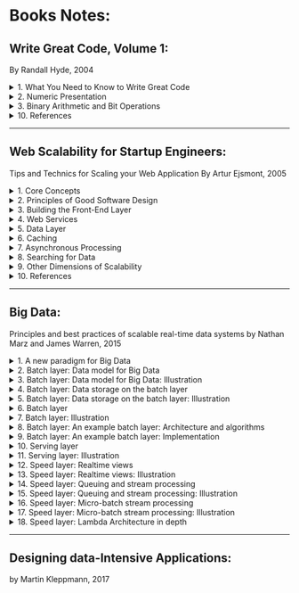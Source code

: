 # Books Notes:

## Write Great Code, Volume 1:
By Randall Hyde, 2004

<details>
<summary>1. What You Need to Know to Write Great Code</summary>
</details>

<details>
<summary>2. Numeric Presentation</summary>

- Radix: Base 
- Binary representation in programming languages: 
	- MASM t assembler adds a suffix: 
		- 1001b = 1001B = 10 base 10 
		- 1001 = One hundredand one base (radix) 10 
- Hexadecimal representation: 
	- How to make the difference between the numbers DEAD, BEEF, FEED, DEAF from standard program identifiers
	- C, C++, C#, Java add a prefix: 0xDEAD 
	- MASM adds a sufix h or H and should beggin with a digit (0-9): 
		- 0A001h, 234H
		- Something obiguous like "dead" would be written "0deadh" 
- Numeric String Presentation: 
	- Reading/writing a number from/to a user’s consol involve a string to number conversion (cin >> i in C++) 
	- A conversion from/to a string to/from a number is low 
	- It requires multiple steps
	- E.g., Conversation of a string to an unsigned integer: 
		- (1) Initialize an integer variable to 0 
		- (2) If there are no digits in the string, then the algorithm is complete and the variable holds the numeric value 
		- (3) Fetch the next digit (going from left to right) from the string 
		- (4) Multiply the variable by then and then add the digit fetched in step (3) 
		- Go to step (2) 
	- Converting an integer to a string takes even more effort 
		- It involves divisions by 10 
		- Division is very slow 
	- Great programmer will be careful the use of numeric/string conversions
		- Only use them when necessary 
- Internal numeric Representation: 
	- Make sure that your program use data objects that the machine can represent efficiently 
	- A Bit: 
	- A Nibble:
		- 4 bits
		- Most computer systems don’t provide efficient access to nibbles in memory 
	- A byte: 
		- 8 bits 
		- The smallest addressable Data item on many CPUs 
		- The CPU can efficiently retrieve data on a 8-bit boundary from memory 
		- It’s the smallest unit of a storage on most machines 
		- Many languages use bytes to represent objects that require fewer than 8 bits such as Boolean 
		- To describe bits within a bytes, a bit number is used: 
		- Bit 0: LO, the Low Order bit or Least Significant bit 
		- Bit 1: ...
		- Bit 7: HO, Highest Order or Most Significant bit 
	- A word: 
		- It has a different meaning depending on the CPU 
		- On some CPU, it’s a 16-bit Object 
		- On other CPU, it’s a 32-bit or 64-bit Object 
		- In the 80x86 terminology, it’s 16-bits quantity 
		- Bit number 0… 15, LO, HO 
	- A double word: 
		- It's also called: dword 
		- In the 80x86 terminology, it’s a 32-bit Object 
		- CPU handles efficiently objects up to a certain size (typically 32 or 64 bits) 
		- This doesn’t mean that we can’t work with larger objects 
		- It simply becomes less efficient to do so 
		- This is why you typically won’t see programme handling numeric objects much higher than about 128 or 256 bits
	- A Quad word: 64 bits 
	- A Long word: 128 bits (a convention in the book only) 
	- A tbyte: 
		- An 80-bit type that is on Intel 80x86 platforms 
		- The 80x86 CPU family uses tbyte variables to hold extended precision floating-point values and certain binary-coded decimal (BCD) values
- Signed Numbers - The 2’s complement numbering system: 
	- It uses the HO bit as a sign bit 
	- With n digits, we can represent -2^[n -1] to +2^[n-1] - 1
	- E.g., with a 8-bit number 0x80 (10000000) is the smalled 16-bit negative number
	- Negation Algorithm:
		- Invert all the bits in the number 
		- Add +1 and Ignore any overflow 
		- E.g. 1, 0x05 (+5) => (Inversion) 0xFA =>(+1) 0xFB (-5) 
		- E.g. 2, 0xFB (-5) => 0x04 => 0x05 (+5) 
		- E.g. 3, 0x80 (smallest negative number in 8-bit representation) => 0x7F => 0x80
	- Smallest negative number in n-bit doesn't have a positive representation in n-bit representation (see n-bit representation limit above)
	- A single negative value will have different representations depending on size of the representation:
		- E.g. 1, -64:
			- It's 0xC0 in a 8-bit representation 
			- It's 0xFFC0 in a 16-bit representation
		- E.g. 2, -126: 
			- It's 0x82 in 8-bit representation
			- It's 0xFF82 in a 16-bit representation
- Some useful Properties of Binary Numbers: 
	- If LO bit = 1 in a binary (integer) => odd
	- If LO bit = 0 in a binary (integer) => even 
	- If the n LO bit of a binary number all contain 0 => the number is evenly divisible by 2^n
		- 00011000 (+24) => it's divisible by 2^3 (+8)
		- 00101000 (+40) => it's divisible by 2^3 (+8)
		- 10101000 (-88) => it's divisible by 2^3 (+8)
	- If a binary value contains a 1 in bit position p and 0s everywhere else => it’s equal to 2^p
		- 00001000 (p: 3) is equal to 2^3 (+8)
		- 01000000 (p: 7) is equal to 2^7 (+128)
	- If a binary value contains all 1s from Bit 0 to bit p - 1 and 0 elsewhere => it’s equal to 2^p - 1
		- 00001111 (p: 4) is equal to 2^4 - 1 (+15)
		- 01111111 (p: 7) is equal to 2^7 - 1 (+127) 
	- Shifting all bits in a number to the left by 1 position multiplies the binary value by 2
		- Shift(00001110, -1):(14*2) 00011100 (1C:28)
		- What about signed binary numbers?
	- Shifting all bits of an unsigned binary number to the right by 1 position divides the number by 2
		- Shift(00001110, +1) (14/2) 00000111 (+7)
		- Shift(00000111, +1) (7/2) 00000011 (+3)
	- Multiplying 2 n-bit binary values together may require as many as 2*n bits to hold the result
	- Adding or substracting 2 n-bit binary values never requires more than n+1 bits to hold the result
	- Inverting all bits in a binary number is the same thing as negating (changing the sign) and then substracting 1 from the result
		- Not n = n * (-1) - 1
	- Incrementing (adding 1 to) the largest unsigned binary value for a given number of bits always produces a value of 0
	- Decrementing (substracting 1 from) zero always produces the largest unsigned binary value for a given number of bits
	- An n-bit value provides 2^n unique combinations of those bits
	- The value 2^n - 1 contains n bits, each containing the value 1
	- You should memorize all the powers of 2 from 2^0 through 2^16, as these values come up in programs all the time
- Sign Extension, Zero Extension, and Contraction:
	- Extension of a non-negative value is different from the extension of a negative value:
		- E.g. of a non-negative value: 0x40 in 8-bit is 0x0040 in 16-bit
		- E.g. of a negative value: 0x82 in 8-bit is 0xFF82 in 16-bit (see 2's compliment numbering system above)
	- The sign extension:
		- It's extending a value from some number of bits to a greater number of bits
		- It requires to copy the sign bit (1) into the additional HO bits in the new format
		- E.g., Assigning a smaller integer to a larger integer
		- It never fails but...
		- It isn't always free even if it seems easy
		- It may require more machine instructions than using data with 2 like-sized integer variables
		- It never fails
	- The zero extension:
		- It's the sign extension for unsigned values
		- It requires to copy 0 into the additional HO bits in the new format
		- It never fails but it isn't always free... see sign extension above
	- The sign contraction:
		- It's converting a value with some number of bits to the same value with a few number of bits
		- It can fail or generate a completly different number
		- E.g., sign contract of -448 from a 16-bit representation 0xFE40 to a 8-bit can fail or generate a different number 0x40 (+64)
		- C language simply stores the LO portion of the number into a smaller variable and throws away the HO portion 
		- The algorithm is:
		- 1st Check All HO bytes that we want to discard 
		- If any HO bytes contain a value different from either 0x00 or OxFF (sign), conversion can't be done
		- 2nd Check the HO bit of the resulting value
		- It must match every bit removed in the previous step (either 0s or 1s)
		- E.g., sign contract 16-bit values to 8-bit values:
		- 0xFF80 is possible (0x80): discarded byte is 0xFF, HO bit in the resulting number (80) is equal to bits removed (1s of 0xFF byte)
		- 0x0040 is possible (0x40): discarded byte is 0x00, HO bit in the resulting number (40) is equal to bits removed (0s of 0x00 byte)
		- 0x0100 isn't possible: discarded byte 0x01 isn't 0x00 nor 0xFF
		- 0xFF40 isn't possible: discarded byte 0xFF, HO bit in the resulting number (40) isn't equal to bits removed (1 of 0xFF byte)
	- Recommendations:
		- Use sign extension carefully as it isn't always free
		- Avoid sign contraction as much as possible
		- Compare the number to contract with upper and lower bounds values before contraction
		- In low-level languages such as C/C++, turn this into a macro (#define) otherwise our code may become unreadble
		- In high-level languages, a check may be done automatically, handle exceptions
- Saturation:

</details>

<details>
<summary>3. Binary Arithmetic and Bit Operations</summary>


</details>

<details>
<summary>10. References</summary>

- Books:
- Whitepapers:
- Articles:
- Talks:

</details>

---

## Web Scalability for Startup Engineers:
Tips and Technics for Scaling your Web Application
By Artur Ejsmont, 2005

<details>
<summary>1. Core Concepts</summary>

- Most scalability issues can be boiled down to just few measurements: 
	- Handling more data 
	- Handling higher concurrency levels 
	- Handling higher interaction rate 
- Vertical Scalability: 
	- Adding more I/O capacity by adding more hard drives in Redundant Array of Independent Disks (RAID) arrays 
	- I/O throughput and disk saturation are the main bottlenecks in database servers 
	- Adding more derived and setting up a RAID array can help to distribute reads and write across more devices 
	- RAID 10 
	- Improving I/O access times but switching to Solid-State drives (SSD). SSD and Sequential Read/write: The difference isn’t that big 
	- Even For some No SQL databases such as Cassandra, SSD is less attractive because of this sequential write/read
	- Reducing I/O operations by increasing RAM => this means more space for the file system cache and more working memory for the application
	- Improving network throughput upgrading network interfaces or installing new ones: 
		- Upgrade network provider’s connection or even upgrade your network adapters to allow greater throughput
	- Switching to servers with more processors or more virtual core (threads) 
	- Limits of Vertical Scaling: 
		- Cost: Cost of RAM of 256GB >>> RAM of 128GB ($18,000.00 >>> $3,000.00)
		- Database and applications limits due to Locks of share memory (lock contention)
- Isolation of services: 
	- It is moving different parts of the system to separate physical servers by installing each type of service on a separate physical machine
	- A service is an application like:
		- A web server (Apache for example) or 
		- A database engine (MySQL), 
		- File Transfer Protocol (FTP), 
		- DNS, cache, etc. 
	- Functional Partitioning: Divide your web app into smaller independent pieces and host them on separate machines 
		- Admin console where customers can manage their accounts: Machine 1, 
		- Main application business in Machine 2 
		- Each part of the app would use a different subdomain so that traffic would be directed to it based simply on the IP address of the web server 
- Content Delivery Network (CDN): 
	- It is a pScalability for Static Content 
	- A CDN is a hosted service that takes care of global distribution of static files (images, JavaScript, CSS, videos) 
	- It works as an HTTP proxy: 
		- Clients that need to download static files connect to one of the servers owned by the CDN provider instead of your servers 
		- If the CDN server doesn’t have the requested content yet, it asks your server for it and caches it from then on
	- This will reduce the amount of bandwidth your servers need
	- CDN would serve static content from the closest data center
- Horizontal Scalability: 
	- Distribution of the Traffic
	- Horizontally Scalable systems don’t need strong servers; they usually run on lots of cheap “commodity” servers
	- But it requires a specific architecture (different from 1 server system architecture)
	- Areas where it is easiest to achieve horizontally Scalability: Web Servers, Caches
	- Area where it is more difficult: databases, other persistence stores
	- Round-Robin DNS service: 
		- It used to distribute traffic among web servers 
		- It is a DNS server feature allowing you to resolve a single domain name to one of many IP addresses 
		- Once a client received an IP address, it will only communicate with the selected server 
- Web Services Layer (7): 
	- It contains our application logic (business)
	- It is decoupled from the front-end layer (presentation and business logic are decoupled)
	- It makes "Functional Partitions" easier to create
	- The communication protocol used between front-end app. and web services is usually "Representational State Transfer" (REST) or Simple Object Access Protocol (SOAP) 
	- They should be kept Stateless: this make easier to scale them horizontally
	- They're often deployed in parallel to front-end application servers rather than hidden behind them (because they're exposed to 3rd-Parties and directly to customers)
- Additional Components: Since frond-end servers and web services are stateless, web applications often deploy: 
	- Object caches (5): used by bother frond-end application servers and web services
	- Message queues (6): used to postpone some of the processing to a later stage and to delegate work to queue worker machines 
	- Queue Worker Machines (10): they're offline job-processing servers providing high-latency functions (such as asynchronous notifications and order fulfillment
- Data Persistence Layer: 
	- Most difficult layer to scale horizontally
	- It is an area of polyglot persistence: 
		- Where multiple data stores are used by the same company to leverage their unique benefits
		- It allows better scalability
- Application Architecture: 
	- Domain-Driven Design: It should evolve around the business model (it shouldn't revolve around a framework or any particular technology)
	- Front-end:
		- The layer translating between the public interface and internal service calls
		- It will live in Front-end Servers (should be as dumb as possible, see Front-end layer above)
		- It should allow communication over HTTP (AJAX, web sessions, for example)
		- It should be as a plugin that could be removed, replaced or plugged back in, plug mobile front-end or command line front-end
		- It should be decoupled from the web service layer (business logic) 
		- It shouldn't be aware of any databases/3rd-party services
		- It could send events to message queues and use cache back ends to increase the speed and scaling
		- Whenever we can cache an entire (fragment of) HTML page, we save much more processing time than caching just the related database query 
	- Web Services: 
		- This is called: Service-Oriented Architecture (SOA)
		- I don't consider SOAP, REST, JSON or XML in the definition of SOA, as they are implementation details
		- It will live only in the web services layer
		- It is where most of the processing has to happen
		- It is where most of the business logic should live
		- Multi-Layers Architecture, Hexagonal Architecture, Event-Driven Architecture
	- Supporting Technologies:
		- Message queues, application cache and search engine
		- They are usually 3rd party software products configured to work with our system
		- They could be considered as black boxes in the context of architecture
		- Data stores (Databases): they should also be considered as black boxes and as plug-and-play extensions
		- 3rd-party services: 
			- They are put outside of our system boundary 
			- They should be isolated by wrapping them in a layer of indirection (a good way to minimize the risk and our dependency on their availability)
	- Figure 1-10 High-level overview of the data center infrastructure:
		- ![Figure 1-10 High-level overview of the data center infrastructure](https://s3-us-west-2.amazonaws.com/hamidgasmi.com/Books/WebScalabilityforStartupEngineers/1-CoreConcepts-01.png)

</details>

<details>
<summary>2. Principles of Good Software Design</summary>

- Simplicity: Keep thing simple but no simpler
- Hide Complexity and Build Abstraction 
	- Local simplicity is achieved by ensuring that you can look at any single class/module/application and quickly understand what its purpose is and how it works 
		- When we look at a class:
			- We should be able to quickly understand how it works without knowing all the details of how other remote parts of the system work
			- We should only have to comprehend the class at hand to fully understand its behavior 
		- When we look at a module, 
			- We should be able to disregard the methods and think of the module as a set of classes 
		- When we look at an application, 
			- We should be able to identify key modules and their higher-level functions, 
			- but without the need to know the classes’ details 
		- When we look at a System, 
			- We should be able to see only our top level applications and identify their responsibilities 
			- without having to care about how they fulfill them 
	- At module level: No class should depend on more than few other interfaces or classes 
	- Avoid over engineering: 
		- This means building a solution that is much more complex than is really necessary
		- When we try to predict every possible use case and every edge case, we lose focus on the most common use cases
		- Good design allows you to add details and features later 
		- Build iteratively 
	- Test-Driven Development: 
		- Write tests first then implement the actual functionality 
		- Since we write tests first, we wouldn’t add unnecessary functionality as it would require us to write tests for it as well 
		- This allow us to focus on the output first (in other words the clients needs) before jumping on the solution 
		- Models of Simplicity in Software Design: 
			- Grails, Hadoop and Google Maps API are a few models of simplicity (great places for further study) 
			- Grails: Read Grails in Action and Spring Recipes 
			- Hadoop: (mapReduce paradigm, Hadoop platform). Open source
			- To read: MapReduce white paper and Hadoop in Action 
- Loose Coupling: to keep coupling between parts of our system as low as necessary
	- Avoiding unnecessary coupling by generating public getters/setters: never do it 
		- Make them protected/public only when it is really necessary 
		- Hide as much as we can and expose as little as possible 
	- Avoiding unnecessary coupling: 
		- When clients of a module/class need to invoke methods in a particular order for the work to be done correctly 
		- Often it's caused by bad api design, such as the existence of initialization functions 
		- Clients of modules/classes shouldn’t have to know how you expect them to use our code 
	- Avoiding unnecessary coupling by avoiding circular dependencies between layers of the same application/modules/classes 
	- A diagram of a well-designed module should look more like a tree (directed a cyclic graph) rather than a social network graph 
	- E.g. of loose coupling: the design of Unix command-line programs and their use of pipes
	- E.g. of loose coupling: Simple Logging Facade for Java (SLF4J) 
		- To check it’s structure and to compare to Log4J and Java Logging API 
	- Books to read regarding loose coupling: 1,2,10,12,14,22,27,31 
	- DRY - Don’t Repeat yourself: 
		- Avoid reimplementing functions that exists: hashing functions, sorting, b-trees, model view controller (MVC) frameworks, database abstraction layers 
		- Use libraries/tools/frameworks that do exist. Start 1st by searching online if there are any open-source alternative available out there 
		- Use Design Patterns. Books: 1, 7,10,36,1 
		- Create web services to avoid duplicating a functionality into each application 
	- Coding to Contract or coding to interface: 
		- By creating explicit contracts, we extract the thing that clients are allowed to see and depend upon 
		- For methods, the contract is their signature 
		- For classes, the contract is the public interface of the class: all accessible method and their signatures 
		- For modules, the contract includes all the publicly available classes/interfaces and their public method signatures 
		- For applications, the contract means some form of a web service API specification 
		- We should depend on the contracts instead of implementation whenever we can 
		- Interfaces should only depend on other interfaces and never on concrete classes 
		- Classes should depend on interfaces as much as possible 
	- Draw Diagrams: 
		- Use case, class diagram, module diagrams 
		- UML books: 1,7,10 
		- Tool: Cloud based too: draw.io 
- Single Responsibility: 
	- Classes should have one single responsibility and no more 
	- This will let our module/application/system decoupled and makes easy our unit tests
	- Guidelines: If a class breaks any of the guidelines below, it is a good indicator that we may need to revisit and potentially refactor it 
	- Class Length: Keep a class length below 2 to 4 screens of code 
	- Dependency: Ensure that our class depend on no more than 5 other interfaces/classes 
	- Ensure that a class has a specific goal/purpose 
	- Class Comment: 
		- Summarize the responsibility of the class in a single sentence
		- Put it in a comment on top of the class name 
		- If we find it hard to summarize the class responsibility, it usually means that our class does more than one thing 
	- On the higher level, module or application we should 
		- limit the scope of each of them 
		- Isolate them from the rest of the system by using an explicit interface (a web service, for example) 
		- summarize its responsibility in 1 or 2 sentences 
	- Helpful Concepts: 
		- Design Patterns as strategy, iterator, proxy and adapter (books: 5, 7) 
		- Domaine-driven design (book: 2) 
		- Good software design books (1, 3, 7)
- Open-Closed Principle: 
	- It stands for "open for extension and closed for modification" 
	- It "... Maximizes the number of decisions not made." - Robert Martin
	- It allows us to leave more options available and delay decisions about the details 
	- It reduces the need to change existing code 
	- We should make the code flexible: Generic types, Interfaces, Comparators
- Dependency Injection: 
	- It provides references to objects that the class depends on, instead of allowing the class to gather the dependencies itself 
	- It is about knowing as little as possible: 
		- It allows classes to "not know" how their dependencies are assembled, 
		- Where they come from, or what actual implementation are fulfilling their contracts 
	- It can be summarized as:
		- Not using the "new" keyword in our classes and 
		- Demanding instances of our dependencies to be provided to our class by its clients 
		- We could use a constructor-based dependency injection 
	- It is limited to object created and assembly of its dependencies 
	- E.g., Java Spring framework or Grails framework 
- Inversion of Control (IOC): 
	- It is a broad principle that includes Dependency Injection principle
	- It is a method of removing responsibilities of a class to make it simpler and less coupler to the rest of the system 
	- It is not having to know who will create and use your objects, how, or when 
	- Instead of us being in control of creating instances of our objects and invoking methods, 
	- We become the creator of plugins or extensions to the framework 
	- IOC will look at the web request and figure out which classes should be instantiated and which components should be delegated to
	- E.g., Spring, Symfony, Rails, Java EE containers 
	- Components of a good IOC framework include the following: 
		- We can create plugins for our framework 
		- Each plugin is independent and can be added or removed at any time 
		- Our framework can auto-detect these plugins, or there is a way of configuring which plugin should be used and how 
		- Our framework defines the interface for each plugin type and it isn't coupled to plugins themselves 
- Designing for Scale: 
	- It comes with costs: 
		- 90% of startups fail; 
		- 9% succeed moderately and have limited scalability need; 
		- < 1% of them ever grow to the size that requires horizontal scalability 
	- Do not overengineer by preparing for scale that we will never use
	- Estimate first carefully the most realistic scalability needs of our system and design accordingly
	- Could be broken down to 3 basic design techniques: 
		- Adding more clones: adding indistinguishable components 
		- Functional partitioning: dividing the system into smaller subsystem based on functionality 
		- Data partitioning: keeping a subset of the data on each machine 
- Adding More Clones: 
	- It is the easiest and most common scaling strategy 
	- It is design our application in a way that would allow to scale by simply adding more clones (an copy of a component or a server) 
	- It is to be able to send each request to a random clone and get a correct result 
	- Pay attention to where you keep the application state and how we propagate state changes among our clones 
		- It works best for stateless services: it doesn't depend on the local state of the server so processing the request doesn't affect the way the service behaves)
		- Not stateless services are also using this technique. It is challenging though because we need to find ways to synchronize (by using replication for example) all clones and make them interchangeable 
	- Adding more Web Servers Clones: 
		- It is to distribute the load equally among the all web servers 
		- It is done by a load balancer 
- Functional Partitioning: 
	- It is about creating subsystems out of different parts of our system 
	- From infrastructure perspective, functional partitioning is the isolation of different server roles 
	- We divide our data centers into different server types: object cache servers, message queue servers, queue workers, web servers, data store engines, and load balancers 
	- It is the key practices of SOA architecture 
	- Our services could share underlying infrastructure (data store servers, for example) or they could be hosted separately. By giving our services more autonomy, we promote coding to contract and allow each service to make independent decisions as to what components are required and what the best way to scale them out is 
- Data partitioning: 
	- It is to partition the data to keep subsets of it on each machine instead of cloning the entire data set onto each machine 
	- It is the most complex and expensive technique because we need to be able to locate the partition on which the data lives before sending queries to the servers and that queries spanning multiple partitions may become very inefficient and difficult to implement 
	- Share-nothing principle:
		- each server has its own subset of data, which it can control independently 
		- Each node (server) is autonomous and propagation (replication) and locking aren't needed 
- Design for Self-Healing (Availability, monitoring): 
	- It is designing software for high availability and self-healing 
	- A system is considered available as long as it performs its functions as expected from the client's perspective 
	- It doesn't matter if the system is experiencing internal partial failure as long as it does not affect the behavior that clients depend on 
	- Systems are measured in the "numbers of nines":
		- A system with availability of 2 nines is available 99% of the time (3.5 days of outage per year) 
		- A system with availability of 5 nines is available 99.999% of the time (5 minutes of outage per year) 
	- Failure must be considered a norm, not a special condition (hope for the best but prepare for the worst): with 1000 servers can easily give us a few failing servers every single day. There're other reason for failure such as power outages, network failures (timeouts for example) and human errors 
	- E.g.:
		- Netflix's Chaos Monkey. Netflix decided that the best way to prove that the system can handle failures is to actually cause them on an ongoing basis and observe how the system responds 
		- Crash-Only concept: the system should always be ready to crash, and whenever it reboots, it should be able to continue to work without human interaction (CouchDB implement this concept and doesn't even provide any shutdown functionality: if you want to stop a CouchDB instance, you just have to terminate it) 
	- In practice, it is mainly about removing single points of failure and graceful failover 
		- Single point of failure is any piece of infrastructure that is necessary for the system to work properly 
		- E.g., DNS server (Domain Name System) if we have only one; database master server; file store server 
		- Solution 1: Redundancy (if it is a good investment): is having more than one copy of each piece of data or each component of the infrastructure 
		- Solution 2: without a redundancy, special attention + prepare a disaster recovery plan (business continuity plan) for all pieces of infrastructures 
	- Self-Healing example: it is about minimizing the mean time to recovery and automating the repair process. An example is: Cassandra 
		- Mean time to recovery is the key component of the availability equation. Mean time to failure / (mean time to failure + mean time to recovery) 
		- So if you can't control mean time to failure (if you're using cloud infrastructure for example), we need to focus on mean time to recovery. In fact, Cloud hosting services like AWS use cheaper hardware, trading low failure rates for low price

</details>

<details>
<summary>3. Building the Front-End Layer</summary>

- Approaches to building web application:
	- Traditional multipage web application: 
		- Each request result is the browser reloading an entire page with the response received from the server
		- 2 decade old but still used for its simplicity
		- In the scope of this book
	- Single-page application (SPAs):
		- These execute the most business logic in the browser
		- They built in JavaScript (mainly)
		- Web servers often reduced to providing a data api and security layer
		- Any action on user interface, JavaScript code may initiate asynchronous calls to the server to load/save data
		- Based on the response received, JavaScript code replaces parts of the user interface
		- Popular with AngularJS and mobile app framework like Sencha Touch and Ionic
		- It isn’t in this book scope
	- Hybrid applications:
		- They way modern web application are built
		- Hybrid of 2 approaches above
- Managing State
	- State: it is any data The would have to be synchronized between servers to make them identical
	- Stateless: property of a service/server/object 
		- It doesn’t hold any data (state)
		- It makes instances of the same type interchangeable
		- It allows better Scalability
		- They delegate to external services/servers/objects any data that need to be synchronized across other servers/services/objects
	- Stateful:
		- It does hold data that other instances can’t access
		- Examples: user session data, local files, local memory state, locks
- Types of states stored in the frontend layer:
	- Managing HTTP Session:
	- HTTP protocol is stateless
	- There’re techniques to create a concept of a session on top of HTTP so that sever could recognize multiple requests from the same user as parts of same session
	- HTTP Sessions are implemented using cookies
	- To make services dealing with sessions stateless, there’re 3 ways:
		- Store session state in cookies: simple but could reduce performance if session size is big
		- Delegate the session storage to an external data store: Memcached, Redis, DynamoDB, Cassandra, Teracotta an object-clustering technology for Java JVM-based languages (Groovy, Scala, Java) Teracostta allows for transparent object access from multiple machines by introducing synchronization, distributed locking , and consistency guarantees
		- Use a load balancer that supports sticky sessions: web servers are stateful but the load balancer assigns a web server for each client and by injecting a load balancer cookie (additional) to the responses, it allows to keep track of each user is assigned to which server It isn’t recommended!
- Managing files: there’re 2 types of files
	- User-generated content being uploaded to our servers
	- Files generated by our system that need to be downloaded by the user:
		- Sometimes, we can get away with generating files on the fly and avoid storing them
		- But in many cases, we need to store the files in their exact form to ensure they will never change (invoices)
	- Technology: Simple Storage Service (S3 private or public bucket), Azure Blob Storage as the distributed file storage for our files. Cheap and a good fit in the early stages of development, when it may not make sense to store all files internally on our infrastructure
	- Public files: We should always use a content delivery network (CDN) provider to deliver public files to our users. By setting a long expiration policy on public files, we’ll allow CDN to cache them effectively forever. Then, the original servers will receive less traffic, thereby making them easier to scale
	- Private files: CDN isn’t used. Simple storage service (S3 private bucket, for example)
	- Technology 2: 
		- build our own file storage and delivery solution 
		- Look for open source components, but we’ll most likely need to build and integrate the system ourself (considerable amount of work) 
		- To use Redundant Array of Independent Disk (RAID) controllers and distribute files among your file servers (if lot of files to store but do not need a lot of throughput) 
		- Think about high availability issues (Redundancy on 1 drive may not be enough, to store files on multiple physical servers) 
		- Think about a lot of concurrent reads and writes on the same files
		- We may then need to partition a larger number of smaller file servers or use SSDs to prove higher throughput and lower random access times
		- To consider partitioning our files by uploading them to a randomly selected server and then storing the location of the file in the metadata database. As we need more servers, we can then use weighted random server selection, which allows us to specify the % of new files written to each node
		- High availability can be achieved by RAID controllers, or make our application copy each file to 2 servers at same time or use something like rsync to keep each of our “master” file servers in sync with the slave
	- Technology 3: opt for an “out of the box”, open-source data store to store our files. MongoDB allows us to store files within a MongoDB cluster by using GridFS 
		- GridFS is a MongoDB extension that splits files into smaller chunks and stores them inside MongoDB collections as if they were regular documents
		- Benefit: we only need to scale 1 system, and we can leverage partitioning and replication provided by MongoDB instead of implementing our own
		- It may add some performance overhead
	- Technology 3 Similar: Astyanax Chunked Object Store release as open-source by Netflix
		- It uses Cassandra as the underlying data store
		- This allows us to leverage Cassandra’s core features like transparent partitioning, redundancy, and failover
		- It then adds file storage-specific features on top of Cassandra’s data model
		- It optimized access by randomizing the download order of chunks to avoid hotspots within the cluster
		- It may add some performance overhead
		- Learn more about distributed file systems like google file system (GFS), Hadoop Distributed File System (HDFS), ClusterFS, and fully distributed and fault-tolerant design
- Managing Other Types of State:
	- E.g., local server cache, application in-memory state, resource locks
	- Frontend cache could be inconsistent and application are sensitive to that (eCommerce cached prices)
		- if they’re in each web server. For example: real-time bidding application. Complexity to coordinate invalidation of old cached data in all caches
		- Solution (Stateless): Shared Object Cache: so there is only 1 copy of each object and it could invalidate more easily
		- Some use cases aren’t sensitive to cache inconsistency. For example, online blogging plateform like Tumblr.com
	- Resource Lock:
		- They’re used to prevent race conditions and sync access shared resources
		- In some cases, they’re used in frontend layer to guarantee exclusive access to some resources 
		- Distributed Lock System is needed here: 
		- lock state should be pushed out of the application server (same way as http state)
			Create an independent service for locks
			Used this service on all web app servers to share locks globally
			Downside: increases latency
			Tech related to Java: Zookeeper with Curator library developed by Netflix. 47, L16, L17
			Tech related to PHP or Ruby: simple lock based on atomic operations of NoSQL data stores (add operation in Memcached)
			Locks could be implemented with Redis, MySQL and postgreSQL
- Components of the Scalable Front End
	- DNS(Domain Name System):
	- It is to find the server IP address
	- It is recommended to use a 3rd party hosted service
	- Amazon Tech: Route 53 (it is seamlessly integrated with amazon ecosystem such as Elastic Load Balancer)
	- Amazon Tech: latency based routing of Route 53 to direct clients to the closest data center. L20-L21-L22. It works as GeoDNS but the data center is selected based on the latency measurement It is more robust than GeoDNS as measurements could change over time, depending on network congestion, outages, and routing pattern 
	- GeoDNS: Data center is chosen based on location of the client
	- Other tech: easydns.com, dnsmadeeasy.com, dnsimple.com, dyn.com: they all offer similar level of service, latencies and uptime guarantees (L23-L34)
	- Load Balancers:
		- Before, DNS used to be used as load balancers (Round-Robin DNS). It is not recommended now a days since they aren’t transparent for clients (removing or adding a web server isn’t good since clients may have cached the IP address and will still use the old ones + propagation delays)
		- It is recommended to use a load balancer. DNS will have 1 IP address. No dns change is load balancers are removed/added
		- Benefit 1: hidden server maintenance:
			Take a web server out or the load balancer pool
			Wait for all active connections to « drain » and the safety shut down the web server without affecting even a single client
			Good for « rolling updates » and deploy new software across the cluster without any downtime
		- Benefit 2: Seamlessly increase capacity:
			Add more web servers at any time: transparent for clients
		- Benefit 3: efficient failure management
			Quickly Remove any faulty server and replace it if needed
		- Benefit 4: automated scaling:
			If cloud based hosting with ability to configure auto-scaling 
			Amazon, open stack, rackspace
			Add/remove servers could be done automatically throughout the day
		- Benefit 4: effective resource management:
			To use Secure Sockets Layer (SSL) offloading to reduce web servers needs
			Also called SSL termination
			It is a load balancer feature allowing us to handle all SSL encryption/decryption work on the load balancer and use unencrypted connections internally »
			It is recommended
	- Load Balancer as a Hosted Service:
		- If web app is hosted on AmazonEC2 or Azure: this solution is then recommended
		- Elastic Load Balancer (ELB): it is cheapest and simplest solution to start with (one less component to manage)
		- ELB scales transparently (done by Amazon)
		- ELB has built-in high availability. Do not worry about it becoming a single point of failure
		- ELB is cost effective with minimal up-front costs
		- ELB integrates with auto scaling and allows for automatic EC2 instance replacement in case of web server failures
		- ELB can perform SSL termination
		- ELB supports graceful back-end server termination by use of the connection draining feature
		- ELB can be fully managed using Amazon SDK so that we can automate LB config changes 
		- Downside of ELB: it needs some time to « warm up » and scale out. If you get sudden spikes in traffic that requires doubling capacity in a matter of seconds or minutes, ELB may be be too slow
		- They (ELB or Azure’s LB) allow internal load balancers
	- Self-Managed Software-Based Load Balancer:
		- It is an open-source software-based LB
		- Good If hosted on a cloud with LB or doesn’t meet our requirements
		- Tech Reverse Proxy such as Nginx
		- Specialized open-source LB product like HAProxy
		- Nginx is also a reverse HTTP proxy: it can cache http responses from our servers. This quality makes it a great candidate for internal web service LB
		- HAProxy: simple. It has built-in High-Availability support. Could be configured either as a layer 4 or layer 7 LB
			When it is set up to be a Layer 4 proxy, it doesn’t inspect higher level protocols to distribute the traffic. This allow HAProxy to be a LB for any protocol, not just HTTP/HTTPs
			When it is set up to be a Layer 7 proxy, it supports sticky sessions and SSL termination but needs more resource in this case
	- Hardware Load Balancer:
		- A dedicated device for LB
		- Good if we’re hosting a high-traffic website in our own physical data center
		- Tech: devices like Big-IP from F5 or Netscaler from Citrix
		- Hardware optimized for LB: L25-L26
		- Expensive
- Web Server:
	- They shouldn’t have much business logic
	- They should be treated as a presentation and web service results aggregation Layer
	- Tech: dynamic languages: PHP, Python, Groovy, Ruby, JavaScript (Node.js). They make frontend problems easy to solve such as SEO, AJAX, internationalization, and daily template changes
	- Not recommended tech: pure java or C or a constraining framework like Java EE, JSF, or CGI
	- It is beneficial to have the same technology stack across all of our layers
	- How to choose a tech stack: L27-L28
- Caching:
	- 1st integrate a CDN: we can use it to proxy all of the web requests coming to our servers, or we can use it solely for static files like images, CSS, and JavaScript files Not all web app can use a CDN to effectively cache entire pages
	- 2nd implement reverse proxies: CDN isn’t always possible: more personalized our content is and the more dynamic the nature of our web app, the harder it becomes to cache entire http responses. In this case, we may be better off deploying our own reverse proxy servers to gain more control over what is cached and for how long Reverse proxies tech: Varnish, Nginx
	- 3rd Store data directly in the Browser: modern browsers allow us to store up to megabytes of data
		- Good for web app for mobile clients or SPAs
	- 4th Object Cache on Web Servers: if requests can’t be satisfied from browser caches or reverse proxies
		- Tech: Redis, Memcached
		- Examples: Facebook w62, Printerest L31, Reddit L32, Tumblr L33
- Auto-Scaling:
	- Scale out or scale down automatically depending on the volume of the traffic and server load
	- It is a technique rather than a component of our infrastructure
	- By using the history volume of the traffic (days, weekends, time of the day), scale out or scale down accordingly
	- Tech: Amazon, azure, Rackspace
	- For Amazon requirement for auto-scaling:
		- EC2, 
		- Create a web server image (Amazon Machine Image -AMI
		- Configure AMI to be able to bootstrap itself and join the cluster automatically
		- Everything needed for a new EC2 instance to be fully functional web server must be in the AMI file itself, passed in by AMI launch parameters, or fetched from a remote data store
		- We can also use Amazon storage services like SimpleDB to store bootstrap configuration for EC2 instances
		- Next, we can create an auto-scaling group to define scaling policies. It is a logical presentation of our web server cluster and it can have policies like « add 2 servers when CPU utilization is over 80% »
		- Amazon has a powerful policy framework, allowing us to schedule scaling events and set multiple threshold for different system metrics collected by Cloud Watch (a hosted service used to gather system-level metrics) »
		- When we create an auto-scaling group, we can also decide to use Amazon ELB. Then new instances added to the auto-scaling group will be automatically added to the LB pool as soon as they complete boostrapping
		- Peak: good user experience?
		- Trough: in a cost-effective manner
- Deployment Examples:
	- AWS Scenario:
		- Good for young startups
		- Amazon CloudFront: Amazon’s CDN
		- S3 buckets: location to store static files. It could be public or private
	- Private Data Center: 
		- CDN and DNS is recommended to use a 3rd party providers
	- Private data center good if:
		- We may require more predictable latencies and throughput. Hosting on our own hardware let’s us achieve submilisecond server-to-server round trips
		- Hardware servers are much more powerful than virtual servers. We’ll need many fewer machines when migrating from the cloud to bare hardware
		- Buying servers up front is expensive for a small company, but once it’s network engineering team grows and is managing over hundred servers, it may become cheaper to have our own servers rather than renting « compute units » Vertical scaling is in general more effective when done using our own hardware (RAM, I/O, SSD drives are still very expensive in the cloud when compared to regular servers)
		- Strict legal restrictions
	- Shared files deployment: depends on the throughput and data size. It is recommended solutions where the application doesn’t have to know how files are stores and replicated 
		- FTP server (File Transfer Protocol): simple
		- SAN (Storage Area Network): sophisticated
		- NoSQL data stores: sophisticated
	- We’ll need to be able to serve these files via a CDN:
		- We’ll need to put a layer of web servers in front of our file storage to allow public access to our files via the CDN
	- Books: 8, 48, 49
		- Modern web framework Spring: 14
		- Grails: 22,34: they promote good web app architecture
		- Cloud hosting: 29, w34-w36,w38

</details>

<details>
<summary>4. Web Services </summary>

- Designing Web Services:
	- Web Services an an Alternative Presentation Layer:
		- Oldest approach: Build web app 1st and then add web services on top of it
		- Monolithic approach
		- Easy to implement. Could be good for MVPs since business model isn’t tested. But not good from scalability perdpective	
	- The API-First Approach:
		- It is a new approach
		- It implies designing and building api contracts first and then building clients consuming that API
		- It came 1st as a solution to the problem of multiple user interfaces
		- It is usually much more difficult in practice than it might sound
		- It is better suited for more stable companies than it is for early-phase startups
		- It may be a cleaner way to build software, but it requires more planning, knowledge about your final requirements, and engineering resources as it takes more experience to design a scalable web service and make it flexible at the same time
	- Pragmatic Approach:
		- Learn and fail fast: no api first approach
		- Then once the idea is tested, implement a web service
		- As a result of this mixed approach, we’re likely going to end up with a combination of tightly coupled small web applucation of little business value and a set of web services fulfilling more significant and well-defined needs
- Types of Web Services:
	- Function-Centric Services:
		- The concept is to be able to call functions’ or objects’ methods on remote machines without the need to know how they are implemented (language, architecture)
		- All arguments and data needed to execute that function would be serialized and sent over the network to a machine that is supposed to execute it… serialize the result and send it back over the network
		- In practice, this was much more difficult to implement across programming languages, Central Processing Unit (CPU) architectures, run-time environments as everyone had to agree on a strict and precise way of passing arguments, converting values, and handling errors… additionally, we have to deal with resource locking, security, network latencies, concurrency, and contracts upgrades
		- There were a few types: Common Object Request Broker Architecture (CORBA), Extensible Markup Language - Remote Procédure Call (XML-RPC), Distributed Component Object Model (DCOM), and Simple Object Access Peotocol (SOAP)
		- SOAP became the dominant technology
		- SOAP implementation is to use XML to describe and encode messages and the HTTP to transport request and responses between clients and servers (WSDL and XSD files)
		- Impraticable with web technologies like PHP
		- We can’t use HTTP-level caching with SOAP: because soap requests are issued by sending XML documents (request parameters and method names are contained in the XML document itself The Uniform Resource Locator URL doesn’t contain all the information needed to perform the remote procedure call)
		- The fact above makes SOAP much less scalable in applucation where the web service response could be cached by a reverse proxy
		- Some SOAP ws-* are stateful
		- Not recommended!
	- Ressource-Centric Services
		- Each resource can be treated as a type of object, and there are only few operations that can be performed on the objects (create, delete, update, and fetch)
		- REST Framework: an HTTP service with a routing mechanism to map the URL patterns to our code
		- Drawbacks: Clients won't be able to auto-generate the client code or discover the web service behavior
		- Benefit: it is less strict, allowing nonbreaking changes to be released to the server side without the need to recompile and redeploy the clients
		- A way to go around the problem of discoverability is for the service provider to build and share libraries for common languages Client code needs to be written only once and then can be reused by multiple customers/partners This puts burden on the service provider, but allows you to reduce onboarding friction and create even better abstraction than autogenerated code would
		- Security: the client would 1st authenticate (often using Oauth 2) and then provide the authentication token in HTTP headers of each requests 
		- REST services depend on HTTPS
		- They're stateless and public operations performed using GET method could be cached transparently by HTTP caches
- Scaling REST Web Services - Keep Service Machines Stateless:
		- Push all shared state out of our web service machines onto shared data stores like object caches, databases, and message queues (see previous chapter)
		- The only type that is safe to keep on our web service machines are cached objects, which don't need to be synchronized or invalidated in any way. By definition, cache is disposable and can be rebuilt at any point of time, so server failure doesn't cause any data loss
		- Use cases where we'll need to share some state between our web service machines:
			- Security: as our web service is likely going to require clients to pass some authentication token with each web service request (token to be validated on the web service side). The best approach is to use a shared in-memory object cache by mapping the authentication token and have each web service machine reach out for data needed at request time (this makes easy to invalidate it when users' permissions change)
			- How to support resource Locking: this could be handled by distributed lock systems (Zookeeper) or develop our own lock service using a data store of our choice. To make sure our web services scale, we should avoid resource locks for as long as possible and look for alternative ways to synchronize parallel processes (it is challenging and creates an opportunity for our service to stall or fail) Alternatives of locks are sometimes possible: use optimistic concurrency control where we check the state before the final update; use message queues as a way to decouple components and remove the need for resource locking
			- How to avoid deadlocks: If we decide to use locks, it is important to acquire them in a consistent order. For example, if we're locking 2 user accounts to transfer funds between them, make sure we always lock them in the same order (the account with an alphanumerically lower account # gets locked first)
			- Lock granularity: if we go with locks, we need to strike a balance between having to acquire a lot of fine-grained locks and having coarse lock that block access to large sets of data 
			- Fine-grained locks increase latency as we keep sending requests to the distributed locks service. They may also increase the complexity and losing clarity as to how locks are being acquired and from where => source for deadlocks
			- Few coarse locks: may reduce the latency and risk of deadlocks, but we can hurt our concurrency at the same time, as multiple web service threads can be blocked waiting on the same resource lock		
		- Application-level transactions: transactions can become difficult to implement, especially if we want to expose transactional guarantees in our web service contract and then coordinate higher-level distributed transactions on top of these services
			- A distributed transaction is a set of internal service steps and external web service calls that either complete together or fail entirely (it is similar to database transaction). The most common method of implementing distributed transactions is the 2 Phase Commit (2 PC) algorithm Stay away from distributed transactions and consider alternatives instead
			- Alternative 1: is to not support them at all
			- Alternative 2: is to provide a mechanism of compensating transaction. A compensating transaction can be used to revert the result of an operation that was issued as part of a larger logical transaction that has failed
- Scaling REST Web Services - Caching Service Responses:
		- It is about using the power of HTTP protocol caching (Get requests: Make sure 1st than it doesn't cause any state change or data updates... Even logs that could be useful for BI and advertising teams)
		- Be careful to web servers' local object caches. This could make each local cache to have its version
		- Identify web services which require authentication and which do not 
			- Authenticated REST endpoints could make each user to see different data based on their permissions. This means that the URL isn't enough to produce the response for the particular user
			- Instead the HTTP cache would need to include the authentication headers when building the caching key
			- This cache separation (a separate cache for each user) is good if our users should see different data, but it is wasteful if they should actually see the same thing
			- Authenticated REST resources by using HTTP headers like Vary
			- To leverage HTTP caching: make as many of our resources public as possible. This allows us to have a single cached object for each URL
- Scaling REST Web Services - Functional Partitioning:
		- It is a way to split a service into a set of smaller, fairly independent web services, where each of them focuses on a subset of functionality of the overall system
		- For example for an e-Commerce website, we could have two functional partitioning. 1st one for products and the second one for customers
		- The 2 functional partitioning could have differences in access patterns (More reads for products; more write for customers) => this result in different scalability needs
		- Does it make sense to use the same caching for both services?
		- Does it make sense to use the same type of data store?
		- Are both services equally critical to the business, and is the nature of the data they store the same?
		- Do we need to implement both of these vastly different web services using the same technology stack?
		- It would be best if we could answer "No" to these questions
		- Be careful of performing functional partitioning too early or creating too many partitions: when new use cases arise that require a combination of data and features present in multiple web services. For example, what if we need to built a recommendation service where we need data from both services (products and customers)

</details>

<details>
<summary>5. Data Layer</summary>

- Scalling a relational database engine (MySQL):
	- Replication: have multiples copies (clones) of the same data stored on different machines
		- Master-Slaves replication:
			- 1 Master dedicated for clients' writes requests (CUD: Creates, Updates, Deletes)
			- N Slaves dedicated for clients' read requests (R: Reads)
			- Synchronization (Master - Slave servers) is done through a log file called a binlog
			- The master writes CUD binlog statements in with a statement sequence # 
			- Each Slave server copies statements from binlog file to its a relay log file. Then statements are executed on slave's dataset 
			- Each slave server maintains the offset of the most recently seen statement from which to execute next statements
			- Master and its Slaves servers replication is asynchronous: The master server writes on its own binglog file regardless if any slave servers are connected or not. The slave servers know where they left off and make sure to get the right updates
			- Therefore, Master and Slaves servers are decoupled	
			- Replication lag: it takes some time to a data to be replicated on all slave servers. It should take < 1 second
			- Reads could be distributed on slave server (a Slave 1 for regular application queries, a Slave 2 for slow read queries such as reporting queries)
			- Use it to perform zero-downtime backups
			- Slave failure: If a slave server dies, we can simply take it out of rotation (stop sending requests to that server). It isn't a big concern
			- Master failure: MySQL doesn't support automatic failover or any mechanism of automated promotion of slave to a master. It is a manual process (find out a slave that is most up to date. Then reconfigure it to become a master. Make sure that the remaining slave servers are identical to the new master. Reconfigure them to replicate from the new master) 
			- We have a single source of truth semantics
		- Master-Master replication:
			- 2 master servers that could accept writes
			- Circular Replication: Master A replicates from Master B and Master B replicates from Master A
			- Binlog stores: the server name the statement was originally written to. This way, a statement isn't executed twice on the same server
			- Complex but it is a could be used as a faster solution for master server failover: In case of Master A failure, our application can be quickly reconfigured to direct all writes to Master B
			- Masters can also have the same number of slave servers. Our application can be then running with equal capacity using either of the groups
			- This could be used to upgrade our software/hardware with minimal downtime (upgrade one group at a time)
			- It isn't recommended to let the application write on both masters at same time: higher complexity and risk of data inconsistency Use auto-increment and UUID() in a specific way to make sure we never end up with the same sequence # being generated on both masters at the same time (see below) 
			- It isn't a scalability tool: master servers perform all writes (they don't do less) + additional writes relay log. Master servers have the same data size (more memory, more disk...)
			- We lose a single source of truth semantics
		- Ring Replication:
			- When 3 or more master servers
			- It is the worst replication variants discussed so far
			- Reduce availability (higher chance of one of servers failing) and makes failure recovery more difficult
			- This increases replication lag: each write jumps from master to master until it makes a circle (if 4 master servers and 0.5 second for each replication then: 1.5 second for all replication)
			- We lose a single source of truth semantics
		- Replication challenges:
			- Rebuilding a MySQL slave is manual process: In fact, MySQL doesn't allow us to bootstrap a slave from an empty database. We need a consistent backup of all of the data and the corresponding sequence # of the last statement that was executed. From there, the slave server could be started and it will begin catching up with the replication backlog. It could be long for busy databases
			- Master failure management: see Master-Slaves replication above
			- Replication lag:
				- How to make sure that a read request that happen after a write get the most recent data?
				- No matter which server we ask, there may be an update on its way from the master that can't be seen yet
				- This is called eventual consistency
				- To prevent this timing issue, one approach is to cache the data that has been written on the client side so that we wouldn't need to read the data that we have just written
			- It isn't a way to scale data set size (since the whole data set is cloned in all servers)
			- There're many ways in which we can break MySQL replication or end up with inconsistent data: 
				- Using functions that generate random numbers or 
				- Executing an update statement with a limit clause may result in a different value written on the master and on its slaves 
				- Once master and slaves get out of sync, we are in serious trouble, as all of the following CUD statements may also behave differently on each of the servers
				- Open-Source tools that can help us to discover such problems: pt-table-checksum, pt-table-sync
			- Deploy multiple levels of slaves to increase the read capacity:
				- A good way to Scale the number of read queries per second
	- Data Partitioning (Sharding):
		- It is to divide the data set into smaller pieces so that it could be distributed across multiple machines
		- It is a scaling tool since none of the servers would need to deal with the entire data set
		- The servers become independent from one another, as they share nothing (in the simple sharding scenario)
		- Choosing the Sharding Key: It a way to find the server (the shard) where the data is stored by using the sharding key: 
		- Mapping with an Algorithm that allow us to map the sharding key value to the actual server number ()
			- This will make difficult to scale up: if new servers are added, the mapping algorithm will change and return wrong server # 
			- For example, modulo based mapping, with 3 servers (0, 1, 2), user id = 8 would return server 2
			- But with 4 servers (0, 1, 2, 3), user id = 8 would return 0
		- The mapping should allow servers to end up with roughly the same amount of data
			- For example, Sharding based on country of origin won't assure an equal distribution
			- Some servers will have large data sets
			- Eventually, they will end up in situation where one bucket becomes so large that it can't be handled by a single machine any more!
		- Mapping with a separate database: 
			- We could look up at the server # based on the sharding key value
			- It fix the issue above of adding new shards
			- Data could be migrated incrementally from one server to another, one account at a time
			- To migrate a user, we need to lock their account, migrate the data, update data mapping table and then unlock the user account
			- Migrate top sales clients to separate dedicated database instances to give them more capacity (sales scenario)
			- Or in another scenario, if activity isn't a good thing, migrate top noise clients into a database with all noisy users to punish them for consuming too many resources
			- Implementation: We could use a MySQL database and use Master server that would be the source of truth + replicate that data to all of the shards + Cache to prevent any replication lag issue
		- Mapping modulo function + logical database number:
			- We use the modulo function to map from the sharding key value to the database #, but each database is just a logical MySQL database rather that a physical machine
			- Low cost and minimal increase of complexity
			- 1st, we decide how many machines we want to start with (let's say: 2)
			- Then, we forecast how many machines, we may need down the road (let's say: 32)
			- In the example above (2 initial machines and 32 forecasted ones), we create 16 databases on each of the physical server
			- In server A, we could name the databases: db-00 to db-15 and in server B: db-16 to db-31
			- We deploy the exact same schema to each of these databases so that they're identical (see schema below)
			- At the same time, we implement the mapping function in our code that allow us to find the database # and the physical server # based on the sharding key value
			- When we need to scale out, we simply split our physical server in two and modify our mapping server function
			- Data migrations aren't needed (save time)
			- Small downtime for scaling out
		- Ids aren't unique across shards (since they're generated using auto increment and databases don't know anything about one another) 
			- It may be acceptable
			- Or if we wanted to have a globally unique IDS, we could use: auto_increment_offset
		- Implementation:
			- It could be done on our application layer on top of any data store
			- Some data stores provide automatic sharding and data distribution out of the box
		- Challenges:
			- We can't execute queries spanning multiple shards (databases are independent). Execute on each shard then reprocess (merge, aggregate or group) on top of all sub results. For example, the product with TOP sales on each shard isn't necessary the product with TOP sales for the whole application!
			- We lose the ACID properties of our database as a whole. For example, if an update is needed on all shards, it could succeed on 1 share and it is committed but could fail on another shard and rolledback!
			- Get unique Ids globally: the application may need to enforce these rules 
				□ MySQL: use auto-increment with an offset to ensure that each shard generates different #
				□ Redis: use INCR command to increase the value of selected counter and return it in an atomic fashion. This way, we could have multiple clients requesting a new identifier in parallel and each of them would end up with a different value (guaranteeing global uniqueness)
			- Lot of extra work to scale out (add new servers): see above
			- A solution of all challenges above is to use a cloud hosting provider (Azure SQL Database Elastic Scale is set of libraries and supporting services that take responsibility for sharding, shard management, data migration, mapping, and even cross-shard query execution)
	- Put it all together:
		- Situation	How to scale
		- Many more reads than writes	1. Replication: Scale reads by adding read replica servers
			- They've the exact copy of the data that the master database has
			- The reads will be done then from the slave databases
			- The writes will be done in the master database
		- If it ins't enough	1. Functional partitioning: Split the database into 2 functional components
			- Example: 
			- Store all of the user-centric data on one database and the rest of the data in a separate database
			- At the same time, we could split the functionality of our web services layer into 2 independent web services. Each of them will deal with one of the servers above
			- Functional partitioning + Replication (situation 1 and 2):
				- A functional server could be replicated (Master/Slaves) if needed
				- A slave could be used as a backup: failover slave
- Scalling with No SQL:
	- Eric Brewer's CAP theorem: it is impossible to build a distributed system that would simultaneously guarantee Consistency, availability and Partition tolerance
	- Consistency ensures that all of the nodes see the same data at the same time
	- Availability guarantees that any available node can server client requests even when other nodes fail
	- Partition tolerance ensures that the system can operate even in the face of network failures where communication between nodes is impossible
	- CAP theorem was popularized under a simplified label: "Consistency, Availability, or Partition tolerance: Pick 2"
	- Eventual Consistency:
		- A property of a system where different nodes may have different versions of the data,
		- But where state changes eventually propagate to all of the servers
		- Conflicts could happen: an item updated in 2 different servers at the same time
		- A conflict could be resolved by "The most recent write wins" policy. It is simple but it may lead to some data being lost
		- Dynamo: A conflict could also be resolved by clients: all conflicting values are kept. When a client asks for that data, it would then return the conflicted version of the data, letting the client decide how to resolve the conflict. For example for Amazon shopping card, if there're 2 shopping cards version, the client service will merge them
		- Cassandra: employs self-healing strategies. 10% of reads sent to Cassandra nodes trigger a background read repair mechanism: After a response is sent to the client, the Cassandra node fetches the requested data from all of the replicas, compares their values, and sends updates back to any node with inconsistent or stale data
		- Some eventually consistent systems, such as Cassandra, allow clients to fine-tune the guarantees and tradeoffs made by specifying the consistency level of each query independently. We can choose which queries require more consistency and which ones can deal with stale data
	- Quorum Consistency: means the majority of the replicas agree on the result 
		- When we write using quorum consistency, the majority of the servers need to confirm that they have persisted our change
		- Reading using quorum means that the majority of the replicas need to respond so that the most up-to-date copy of the data can be found and returned to the client
		- Good to trade latency for consistency: we need to wait longer for the majority of the servers to respond but we get the freshest data
	- Faster Recovery to Increase Availability:
		- A good example is MongoDB
		- Data is automatically sharded and distributed among multiple servers. Each piece of data belongs to a single server, and anyone who wants to update data needs to talk to the server responsible for that data
		- Any time a severs becomes unavailable, MongoDB rejects all writes to the data that the server was responsible for
		- MongoDB supports replica sets and it is recommended to setup each of the shards as a replica set
		- In replica sets, multiple servers share the same data, with a single server being elected as a primary. Whenever the primary node fails, an election process is initiated to decide which of the remaining nodes should take over the primary role. Once the new primary node is elected, replication within the replica set resumes and the new primary node's data is replicated to the remaining nodes. This way, the window of unavailability can be minimized by automatic and prompt failover
		- MongoDB is "more" to CP: Consistency and Partition Tolerance. But: if the primary node failed before our changes got replicated to secondary nodes, our changes would be permanently lost	
	- Cassandra Topology:
		- It is built at facebook and could be seen as a merger of design patterns borrowed from BigTable (google) and Dynamo (Amazon)
		- All its nodes are functionally equal
		- It doesn't have a single point of failure, and all of its nodes perform the exact same functions 
		- Clients can connect to any of Cassandra's nodes 
		- When they connect to one, that node becomes the client's session coordinator
		- Clients send all of their requests to the session coordinator and the coordinator takes responsibility for all of the internal cluster activities like replication or sharding
		- Although Cassandra nodes have same function in the cluster, they are not identical: each node has a dataset it is responsible for
		- Cassandra data model is based on a wide column: we create tables and then each table can have an unlimited number of rows
		- Different rows may have different columns (fields) and they may live on different servers in the cluster
		- Downside (searching): to access data in any of the columns, we need to know which row are we looking for. And to locate the row, we need to know its row key
		- It supports a form of replication (different from replication in MySQL): there is no master-slave relationship between servers. Each copy of the data is equal important
		- Administration is done automatically: for example replacement of a node that is down because all the data that is in this server is also stored on multiple servers

</details>

<details>
<summary>6. Caching</summary>

- It is used in numerous technologies: 
	- CPU memory caches, 
	- hard drive caches, 
	- Linux OS file caches, 
	- DNS client caches, 
	- HTTP proxies and reverse proxies, and 
	- different types of application object caches
- Definition:
	- Each object in the cache is identified by its cache key
	- The only way to locate an object is by performing an extract match on the cache key
	- It is usually stored in memory
	- If we try to cache more objects than can fit in our cache, we’ll need to remove older objects before we can add new ones
	- Objects are cached for a predefined amount of time called Time To Live (TTL)
- Cache Hit Ration:
	- It is the single most important metric 
	- It is the number of requests served by the same cached result
	- E.g., if we can serve the same cached result to satisfy 10 requests on average, our cache hit ratio is 90%. This is because we need to generate each object once instead of 10 times
- 3 Factors that are affecting the cache hit ratio:
	- Cache key space:
		- It is the number of all possible cache keys our application could generate
		- Statistically, the more unique cache keys our application generates, the less chance we have to reuse ant one of them
		- We should always consider ways to reduce the number of possible cache keys
	- Cache Space:
		- Items # that we can store in our cache before running out of space
		- It depends directly on the average size of our objects and the size of our cache
		- The size is limited since the cache is usually in the memory
		- It is expensive (since the memory is expensive)
		- Replacing (evicting) objects reduces our cache hit ratio
	- Longevity (TTL):
		- It is how long, on average, each object can be stored in cache before expiring or being invalidated
		- The longer we can cache our object for, the higher the chance of reusing each cached object
		- However, be careful to stale data when data is cached for too long!		
	- Use cases with a high ratio of reads to writes are good candidates
	- Use cases with data updating very often may render cache useless
- Caching based on HTTP:
	- Its type is: read-through cache
	- This means that the application isn’t aware of the existence of this cache
	- It is positioned transparently between the application and its data sources 
	- Few extensions have been added to the HTTP specification, allowing different parts of the web infrastructure to cache HTTP responses
	- There’re many different HTTP headers related to caching, and
	- There’re HTML metatags related to caching,
	- This makes understanding HTTP caching a bit more difficult
	- Related technologies work as read-through caches: if the request can’t be satisfied from cache, the client connects to the read-through cache rather than to the origin server that generates the actual response
	- Read-Through cache are transparent to the client since it is using the same interface as the service
	- This give the flexibility of allowing to add layers (chains) of caching to the HTTP stack without needing to modify any of the clients
	- We can use the same http headers to control caching of our web, static resources such as images, and web service responses (REST-ful services)
	- HTTP Caching Headers:
		- "Pragma: no-cache": can be interpreted differently by different implementations
		- "Cache-Control": 
			- It was added to the HTTP 1.1 specification
			- It is supported by most browsers and caching packages
			- It allows to specify multiple options: no-cache, private, public, no-store, max-age, must-revalidate...
			- private: Indicates the result is specific to the user who requested it. Only browsers will be able to cache it because intermediate caches would not have the knowledge of what identifies a use)
			- public: Indicates the response can be shared between users as long as it has not expired. The response is either public or private
			- no-store: Indicates the response should not be stored/persisted on disks by any of the
			intermediate caches. The response can only be cached in memory. We should include this option any time our response contains sensitive user information so that neither the browser nor other intermediate caches store this data on disk
			- no-cache: Indicates the response should not be cached. Actually, it states that the cache needs to ask the server whether this response is still valid every time users request the same resource
			- max-age (not recommended): Indicates the TTL of the response. It can be expressed in a few ways, causing potential inconsistency It is less backwards compatible and depend on the Expires HTTP
			header instead (see below)
			- no-transform: Indicates the response should be served without any modifications such as CDN provider image transcoding to reduce their size
			- must-revalidate: Indicates that once the response becomes stale, it cannot be returned to clients without revalidation. Although caches may return stale objects under certain conditions, for example, if the client explicitly allows it or if the cache loses connection to the origin server. By using must-revalidate, we tell caches to stop serving stale responses no matter what. Any time a client asks for a stale object, the cache will then be forced to request it from the origin server
			- The Cache-Control header is rarely used by the clients (it is possible though) and it has slightly different semantics when included in the request. For example, the max-age option included in the requests tells caches that the client cannot accept objects that are older than max-age seconds, even if these objects were still considered fresh by the cache
		- Expires Header (recommended): 
			- It allows to specify an absolute point in time when the object becomes stale
			- A cached object is considered fresh as long as its expiration time has not passed
		- Vary header: 
			- It is to tell caches that we may need to generate multiple variations of the response based on some HTTP request headers
			- For example Vary: Accept-Encoding: indicates that we may return responses encoded in different ways depending on the Accept-Encoding header that the client sends to our web server. Clients who accept gzip encoding will get a compressed response, whereas others who cannot support gzip will get an uncompressed response
			
	- Cache Scenarios:
		- The best scenario is allowing our clients to cache a response forever. We may want to apply it for all of our static content (images, CSS, or JavaScript files)
- Custom object Cache:
	- It’s type is cache-aside cache
	- This means that the application is aware of its existence
	- The application actively uses it to store and retrieve objects (it isn’t transparent)
	- It could be imagined as key-values stores with support of object expiration
	- Client-Side Caches:
		- It is the cache that is located directly in the client's device
		- Did
- Scaling Object Caches:
	- Client-Side caches: can not be scaled, as there is no way to affect the amount of memory that browsers allow us to use
	- The web server local caches:
		- They’re usually scaled by falling back to the file system, as there is no other way to distribute or grow cache that, by definition, lives on a single server
		- In some scenarios, 
			- we may have a very Data pool where each cached object can be cached for a long period of time but objects are accessed relatively rarely
			- It may be good idea to use the local file system of our web servers to store cached objects as serialized files rather than storing them in the memory of the shared cache cluster
		- Accessing cached objects stored on the file system is slower, but it doesn’t require remote connections, 
		- So the web server becomes more independent and insulated from the other subsystem’ failures
		- File-based caches can also be cheaper because the disk storage is much cheaper than operating memory and we don’t need to create a separate cluster just for the shared object cache
		- Given the rising popularity of SSD drives, file system-based caches may be a cheap and fast random access memory (RAM) alternative
	- Distributed object caches:
		- It may scaled in different way depending on the technology used
		- Data partitioning (see Chapter 2 & 5) is the best way to go
		- It allows to scale the throughput and the overall memory pool of our cluster
		- Some tech’ like Oracle Coherence support data partitioning out of the box
		- Most open-source solutions like Memcached and Redis are simpler than that and rely on client-side partitioning 
			- For example, Memcached’s libMemcached client library’s built-in features to partition the data among multiple servers (each cache object is assigned to a single server without any redundancy or coordination between cache servers). This is an example of the share-nothing approach
			- Using consistent hashing is very important here (like libMemcached one):
			- All possible cache keys are represented as a range of numbers, with the beginning and end joined to create a circle
			- Then we place all of our servers on the circle, an equal distance from one another
			- Then we declare that each server is responsible for the cache keys sitting between it and the next server (moving clockwise along the server)
			- This way, by knowing the cache key and how many servers we have in the cluster, we can always find out which server is responsible for the data we’re looking for
			- Scaling our cache cluster horizontally (add a new server), causes each server to move slightly on the ring. This was, only a small subset of the cache keys get reassigned between servers, causing a relatively small cache-miss wave
			- A naive mapping approach like a modulo function that would map a cache key to a server # will reassign our cache keys (purging our entire cache) each time a server is added or removed from the cluster
	- Data Replication:
		- Some caches, like Redis, allow for master-slave replication deployment
		- Use case: one of our cache key became so “hot” that all web servers needed to fetch it concurrently, we could benefit from read replicas 
		- Rather than all clients needing the cache object connecting to a single server, we could scale the cluster by adding read-only replicas of each node in the cluster
- Caching Rules of Thumb:
	- Cache High Up the Call Stack:
		- The higher up the call stack we can cache, the more resources we can save
		- Client Caches (http and object caches): saved 100% of resources
		- HTTP reverse Proxies/CDN: saved 98% of resources
		- Web App Servers local caches / Distributed Caches: saves 75% of resources
		- HTTP Reverse Proxies: saved 66% of resources
		- Web Service Servers (local caches/Distributed Caches): saved 50% of resources
		- Main Data Store: Saved 0% of resources
		- The same principle applies within our application code. If we can cache an entire page fragment, we’ll save more time and resources than caching just the database query that was used to render this page fragment
		- Avoiding the web requests reaching our servers is the ultimate goal, but even when it isn’t possible, we should still try to cache as high up the call stack as we can		
	- Reuse Cache Among Users:
		- Always try to reuse the same cached object for as many requests/users as we can:
			- Reduce the number of possible cache key (see example below)
			- Increase our cache pool
			- Extend the TTL of our objects
		- Caching objects that are never requested again is simply a waste of time and resources
		- Use case:
			- A Web API which input is GPS location
			- For example, return all restaurant near a GPS location: 151.209146
			- The challenge is the GPS location will be different for 2 locations far by just a few steps
			- This is making the URL different and rendering our cache completely useless
			- A better approach would be to round the GPS location to 3 decimal places: 151.210
			- Each person within the same street block could reuse the same search limit
			- Instead of having billions of possible locations with the city limits, we reduce the number of possible locations and increase our chances of serving responses from cache
			- If the URL doesn’t contain user-specific data and isn’t personalized, there is no reason why we shouldn’t reuse the entire HTTP response by adding public HTTP caching headers
			- For Sydney city for example, this would reduce the number of possible user locations to less than 1 million. Having just 1 million possible responses would let us cache then efficiently in a reverse proxy layer or even a dynamic content CDN. Because restaurant details are unlikely to change rapidly, we should be able to cache service responses for hours without causing any business impact, increasing our cache hit ratio even further
		- If it isn't possible to cache entire pages, maybe it is possible to cache page fragments or use some other trick to reduce the number of possible cache key
	- Where to Start Caching:
		- To prioritize what needs to be cached 1st, use a simple metric of aggregated time spent generating a particular type of response
		- Aggregated time spent = time spent per request * number of request
	- Cache Invalidation Is Difficult:
		- It is difficult because cached objects are usually a result of computation that takes multiple data source as it input
		- Whenever any of these days sources changes, we should invalidate all of the cached objects that have used it as input
		- Also, each piece of content may have multiple representations, in which case all of them would have to be removed from cache 
	- E.g. an eCommerce website 1: We could cache all of the search queries that we send to the data store: query results for paginated product lists, keyword searches, category pages, and product pages
		- If we wanted to keep all the data in our cache consistent, anytime a product’s details change, we would have to invalidate all the cached objects that contain that product
		- But how will we find all the search results that might have contained a product without running all of these queries?
		- How will we construct the cache keys for all the category listings and find the right page offset on all paginated lists to invalidate just the right objects?
		- That is exactly the problem. There is no easy way to do that
	- E.g. an eCommerce website 2: 
		- The best alternative is to set a short TTL on our cached objects so that data won’t be stale too long 
		- It isn’t always efficient
	- E.g. an eCommerce website 3 (Hybrid solution): 
		- In cases where our business doesn’t allow data inconsistency, we may also consider caching partial results and going to the data source for the missing “critical” i formation
		- If our business required us to always display the exact price and stock availability, 
		- We could still Cache most of the product information and complex query results
		- The only extra work that we would need to do is fetch the exact stock and price for each item from the main data store before the rendering results
		- This solution isn’t perfect, it reduces the # of complex queries that data store needs to process and trades them for a set of much simpler “WHERE product_id IN (…)”
	- For more details on this subject, 2 white papers to read:
		- W6: explains a clever algorithm for query subspace invalidation, where we create “groups” of items to be invalidated
		- W62: describes how Facebook invalidates cache entries by adding cache keys to their MySQL replication logs. This allows them to replicate cache invalidation commands across data centers and ensures cache invalidation after a data store update
	- Recommendations:
		- Even if cache invalidation algorithms are interesting to learn, it isn’t recommended implementing them unless absolutely necessary
		- Avoid cache invalidation altogether for as long as possible and using TTL-based expiration instead
		- Short TTL or a hybrid solution (see above) is enough to satisfy the business needs

</details>

<details>
<summary>7. Asynchronous Processing</summary>

- In Synchronous processing is: 
	- A caller (function/thread/process/app) sends a request to get something done and it waits for a response before continuing its own work 
	- A called usually depends on the result of the operation and can’t continue without it
- Asynchronous processing:
	- It's about issuing requests that don’t block a caller's execution 
	- A called never waits idle for responses from services it depends upon 
	- Requests are sent and processing continues without ever being blocked 
	- It is about Fire-and-forget model
- Customers don’t like to wait:
	- It is dangerous to block user interactions, as users become impatient very quickly
	- Whenever a web app « freezes » for a second or two, users tend to reload the page, click on the back button, or simply abandon the application
	- Users of a corporate web app that provides business-critical processes are more forgiving because they have to get their job done
	- Users clicking around the Web on their way to work have no tolerance for waiting, and we are likely to lose them if our application forces them to wait
- E.g., AJAX:
	- Asynchronous processing doesn’t always have to be purely fire-and-forget 
	- It can allow for the results of the asynchronous call to be consumed by the caller using callbacks
	- AJAX is a good example of how it can be made simple for us
		- If an email message was triggered from JavaScript running in the browser,
		- We could handle its results by providing a callback function declared in place
	- A Callback: 
		- It is a construct of asynchronous processing where the caller doesn’t block while waiting for the result of the operation, but provides a mechanism to be notified once the operation is finished
		- It is a function, an object, or an endpoint that gets invoked whenever the asynchronous call is completed
		- It is common in user interface environments, as it allows tasks to execute in the background, parallel to user interactions
- Queue:
- QueueConsumer:
- Message Consumer:
	- It could be multithreaded
- They’re decoupled
- We can have all the executions above in separate servers as different processes
- Nonblocking I/O:
	- It refers to input/output operations that do not block the client code’s execution
	- When using nonblocking I/O libraries, our code doesn’t wait while we read data from disk or write to a network socket
	- Anytime we make a nonblocking I/O call, we provide a callback function, which becomes responsible for handling the output of the operation
- Message Queues:
	- Even if our application or programming language language runtime doesn’t support asynchronous processing, we can use message queues to achieve asynchronous processing
	- It is a component that buffers and distributes asynchronous requests
	- In the message queue context, messages are assumed to be one-way, fire-and-forget requests
	- We can think of a message as a piece of XML or Json with all of the data that is needed to perform the requested operation
	- They’re created by message producers
	- They’re delivered to message consumers who perform the asynchronous action on behalf of the producer
	- Message producers and consumers in scalable systems usually:
		- They run as separate processes or separate execution threads
		- They’re often hosted on different servers and can be implemented in different technologies to allow further flexibility
		- They can independently of each other
		- They’re only coupled by the message format and message queue location
	- Independently from producers, the message queue arranges messages in a sequence to be delivered to consumers
	- The queue benefits:
		- Nonblocking communication between producer and consumer. Producers don’t have to wait for the consumers to become available
		- Producers and Consumers can be scaled separately
			- We can add more producers at any time without overloading the system
			- We can also increase the number of consumers independently from producers and can be hosted in separate machine
- Message Producers:
	- They’re called also message publisher
	- Message publishing refers to the action of sending a message by producers
	- It is up to the developer to decide where producers should execute and when they should publish their messages
	- Application can have multiple producers, publishing the same type of message in different parts of the codebase
	- The message format is the contract between producers and consumers: it is important to define it well and validate it strictly
	- Using XML or Json format allows for producers and consumers to be implemented in different languages and work independently of one another 

</details>

<details>
<summary>8. Searching for Data</summary>
</details>

<details>
<summary>9. Other Dimensions of Scalability</summary>
</details>

<details>
<summary>10. References</summary>

- Books:
	- Web Operation: Keeping the Data on Time (John Allspaw, Jesse Robbins, 2010)
	- Beautiful Architecture: Leading Thinkers Reveal the Hidden Beauty in Software Design (Diomidis Spinellis, Georgios Gousious, 2009) 
	- The Art of Capacity Planning: Scaling Web Resources (John Allspaw, 2008)
	- Design Patterns: Elements of Reusable O-O Software (Eric Gamma, Richard Helm, Ralph Jonhson, John Vlissides, 1994)
	- Web Sites: Performance Best Practices for Web Developers (Steve Souders, 2009)
	- The Art of Lean Software Development (Curt Hibbs, 2009)
	- Patterns of Entreprise Application Architecture (Martin Fowler, 2002)
	- Team Geek (Brian Fitzpatrick, Ben Collins-Sussman, 2012)
	- RabbitMQ in Action: Distributed Messaging for Everyone (Alvaro Videla, Jason Williams, 2012)
	- The Art of Application Performance Testing: Help for Programmers and Quality Assurance (Ian Molyneaux, 2009)
	- Spring Recipes: A Problem Solution Approach (Gary Mak, 2008)
- Whitepapers:
- Articles:
- Talks:

</details>

---


## Big Data:
Principles and best practices of scalable real-time data systems
by Nathan Marz and James Warren, 2015

<details>
<summary>1. A new paradigm for Big Data</summary>

- Scaling with a traditional database:
- NoSQL is not a panacea 
- First principles:
	- Information type:
		- Derived information: from other pieces of information
		- Data: rawest information which isn't derived from any other information
	- Function: anything we could ever imagine doing with data can expressed as a function that takes in all the data we have as input 
- Desired properties of a Big Data System: 
	- Robustness and fault tolerance: 
		- Systems need to behave correctly despite machines going down randomly, 
		- Systems need to behave correctly despite the complex semantics of consistency in distributed databases, etc. 
		- Part of making a Big data system robust is avoiding these complexities so that we can easily reason about the system
		- Humain-fault tolerant (an oft-overlooked property): 
			- In production it’s inevitable that someone will make a mistake
			- With immutability and recomputation into the core of data system, the system will be innately resilient to human error by providing a clear and simple mechanism for recovery 
	- Low latency reads and updates:
		- Read latency requirement: very low: between a few milliseconds to a few hundred milliseconds
		- Update latency requirements very between applications: 
			- Some applications require updates to propagate immediately 
			- Other applications: a latency of a few hours is fine
			- We need to be able to achieve low latency reads and updates without compromising the robustness of the system
	- scalability:
		- It’s the ability to maintain performance in the face of increasing data or load by adding resources to the system
		- The Lambda Architecture is horizontally scalable across all layers of the system stack: scaling is accomplished by adding more machines
	- Generalization: 
		- The Lambda Architecture is based on functions of all data
		- The Lambda Architecture generalizes to all applications, whether financial management systems, social media analytics, scientific apps. Social networking, etc.
	- Extensibility: 
		- Extensible systems allow functionalities to be added with a minimal development cost... 
		- E.g., Part of making a system extensible is making it easy to do large-scale migrations
	- Ad hoc queries:
	- Minimal maintenance:
		- Maintenance is a tax on developers
		- It's the work required to keep a system running smoothly
		- It includes anticipating when to add machines to scale, keeping processes up and running, and debugging anything that goes wrong in production
		- Choose components that have as little implementation complexity as possible: 
		- Rely on components that have simple machanisms underlying them: simple algorithms and simple components
		- The more complex a system, the more likely something will go wrong
		- The Lambda Architecture pushes complexity out of the core components and into pieces of the system whose outputs are disardable after a few hours
	- Debuggability
		- To be able to trace
		- The Lambda Architecture handles it through the functional nature of the batch layer and by preferring to use recomputation algorithms when possible
- The problems with fully incremental architectures:
	- Characteristics 
		- It uses of read/write dbs
		- It maintains db state incrementally
		- It's a lot more fundamental than just relational vs. non-relational
		- E.g., Counting pageviews would be to process a new pageview by adding one to the counter for its URL
		- It's a Familiar complexity: People got used to it; they don't realize it's possible to avoid its problems with a different architecture
	- Operational compexity: online compaction
		- Parts of the index become unused => they take space => it needs to be reclaimed to prevent the disk for filling up
		- Compaction is too expensive: it requires high CPU and disks; It lowers the performance during the compaction period
		- Cascading failure: if too many machines compact simultaneously, the load they were supporting will have to be handled by other machines in the cluster
	- Extreme complexity of achieving eventual consistency:
		- A Highly Available (HA) system allows for queries and updates even in the presence of machine or partial network failure
		- A consistent system returns results that take into account all previous writes
		- HA competes with consistency
		- CAP theorem shows that is's impossible to achive HA and consistency in the same system in the presence of network partitions
		- HA system sometimes returns stale results during a network partitions
		- Eventual consistency requires an amazing amount of complexity
	- Lack of human-fault tolerance:
		- It's a synchronous system: it makes updates directy to the database => it leads to data corruption
		- It's solved by adding an event log layer but it doesn't resolve underlying complexities
- Lambda Architecture
- Recent trends in technology

</details>

<details>
<summary>2. Batch layer: Data model for Big Data</summary>
</details>

<details>
<summary>3. Batch layer: Data model for Big Data: Illustration</summary>
</details>

<details>
<summary>4. Batch layer: Data storage on the batch layer</summary>
</details>

<details>
<summary>5. Batch layer: Data storage on the batch layer: Illustration</summary>
</details>

<details>
<summary>6. Batch layer</summary>
</details>

<details>
<summary>7. Batch layer: Illustration</summary>
</details>

<details>
<summary>8. Batch layer: An example batch layer: Architecture and algorithms</summary>
</details>

<details>
<summary>9. Batch layer: An example batch layer: Implementation</summary>
</details>

<details>
<summary>10. Serving layer</summary>
</details>

<details>
<summary>11. Serving layer: Illustration</summary>
</details>

<details>
<summary>12. Speed layer: Realtime views</summary>
</details>

<details>
<summary>13. Speed layer: Realtime views: Illustration</summary>
</details>

<details>
<summary>14. Speed layer: Queuing and stream processing</summary>
</details>

<details>
<summary>15. Speed layer: Queuing and stream processing: Illustration</summary>
</details>

<details>
<summary>16. Speed layer: Micro-batch stream processing</summary>
</details>

<details>
<summary>17. Speed layer: Micro-batch stream processing: Illustration</summary>
</details>

<details>
<summary>18. Speed layer: Lambda Architecture in depth</summary>
</details>

---

## Designing data-Intensive Applications:
 by Martin Kleppmann, 2017
